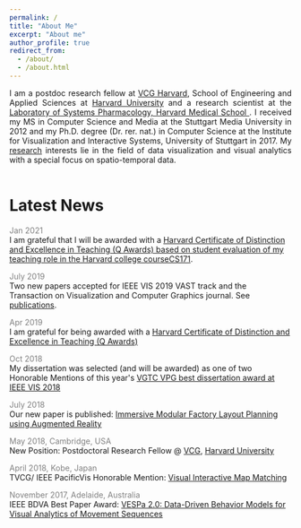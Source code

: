 ```yaml
---
permalink: /
title: "About Me"
excerpt: "About me"
author_profile: true
redirect_from: 
  - /about/
  - /about.html
---
```


<p style="text-align:justify">I am a postdoc research fellow at <a href="https://vcg.seas.harvard.edu/" target="_blank">VCG Harvard</a>, School of Engineering and Applied Sciences at <a href="https://www.harvard.edu/" target="_blank">Harvard University</a> and a research scientist at the <a href="https://hits.harvard.edu/the-program/laboratory-of-systems-pharmacology/about/" target="_blank">Laboratory of Systems Pharmacology, Harvard Medical School </a>. I received my MS in Computer Science and Media at the Stuttgart Media University in 2012 and my Ph.D. degree (Dr. rer. nat.) in Computer Science at the Institute for Visualization and Interactive Systems, University of Stuttgart in 2017. My <a href="https://kruegert.github.io/portfolio/">research</a> interests lie in the field of data visualization and visual analytics with a special focus on spatio-temporal data.<br/><br/></p>

Latest News
======

<span style="color:grey">Jan 2021</span><br/>
<span style="font-size: 14px">I am grateful that I will be awarded with a [Harvard Certificate of Distinction and Excellence in Teaching (Q Awards) based on student evaluation of my teaching role in the Harvard college course<a href="https://canvas.harvard.edu/courses/74834/">CS171</a>.](https://bokcenter.harvard.edu/teaching-awards)</span>

<span style="color:grey">July 2019</span><br/>
<span style="font-size: 14px">Two new papers accepted for IEEE VIS 2019 VAST track and the Transaction on Visualization and Computer Graphics journal. See <a href="https://kruegert.github.io/publications/">publications</a>.</span>

<span style="color:grey">Apr 2019</span><br/>
<span style="font-size: 14px">I am grateful for being awarded with a  [Harvard Certificate of Distinction and Excellence in Teaching (Q Awards)](https://bokcenter.harvard.edu/teaching-awards)</span>

<span style="color:grey">Oct 2018</span><br/>
<span style="font-size: 14px">My dissertation was selected (and will be awarded) as one of two Honorable Mentions of this year's [VGTC VPG best dissertation award at IEEE VIS 2018](http://vacommunity.org/ieeevpg/bestthesis)</span>

<span style="color:grey">July 2018</span><br/>
<span style="font-size: 14px"> Our new paper is published: [Immersive Modular Factory Layout Planning using Augmented Reality](https://www.sciencedirect.com/science/article/pii/S2212827118303597)</span>

<span style="color:grey">May 2018, Cambridge, USA</span><br/>
<span style="font-size: 14px">New Position: Postdoctoral Research Fellow @ <a href="https://vcg.seas.harvard.edu/" target="_blank">VCG</a>, <a href="https://www.harvard.edu/" target="_blank">Harvard University</a></span>

<span style="color:grey">April 2018, Kobe, Japan</span><br/>
<span style="font-size: 14px">TVCG/ IEEE PacificVis Honorable Mention:
[Visual Interactive Map Matching](https://www.vis.wiwi.uni-due.de/uploads/tx_itochairt3/publications/pacificvis18-tvcg_map_matching.pdf)</span>

<span style="color:grey">November 2017, Adelaide, Australia</span><br/>
<span style="font-size: 14px">IEEE BDVA Best Paper Award:
[VESPa 2.0: Data-Driven Behavior Models for Visual Analytics of Movement Sequences](https://ieeexplore.ieee.org/abstract/document/8114626/)</span>
